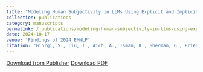 ```yaml
---
title: "Modeling Human Subjectivity in LLMs Using Explicit and Implicit Personas"
collection: publications
category: manuscripts
permalink: /_publications/modeling-human-subjectivity-in-llms-using-explicit-and-implicit-personas.md
date: 2024-10-17
venue: 'Findings of 2024 EMNLP'
citation: 'Giorgi, S., Liu, T., Aich, A., Isman, K., Sherman, G., Fried, Z., Sedoc, J., Ungar, L., Curtis, B. (2024). &quot;Modeling Human Subjectivity in LLMs Using Explicit and Implicit Human Factors in Personas&quot; <i>Findings of 2024 EMNLP</i>.'
---
```


[Download from Publisher](https://aclanthology.org/2024.findings-emnlp.420/)  [Download PDF](/files/publications/giorgi2024modeling.pdf)
